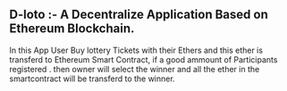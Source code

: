 
## D-loto :- A Decentralize Application Based on Ethereum Blockchain.
 In this App User Buy lottery Tickets with their Ethers and this ether is transferd to Ethereum Smart Contract, if a good ammount of Participants registered . then owner will select the winner and all the ether in the smartcontract will be transferd to the winner.
